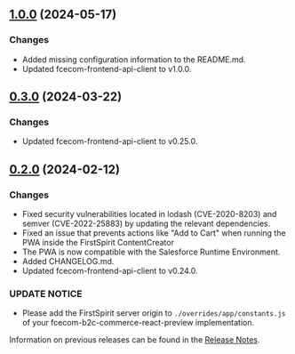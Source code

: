 ## [1.0.0](https://github.com/e-Spirit/fcecom-b2c-commerce-react-preview/compare/v0.3.0...v1.0.0) (2024-05-17)

### Changes

* Added missing configuration information to the README.md.
* Updated fcecom-frontend-api-client to v1.0.0.

## [0.3.0](https://github.com/e-Spirit/fcecom-b2c-commerce-react-preview/compare/v0.2.0...v0.3.0) (2024-03-22)

### Changes

* Updated fcecom-frontend-api-client to v0.25.0.

## [0.2.0](https://github.com/e-Spirit/fcecom-b2c-commerce-react-preview/compare/v0.1.3...v0.2.0) (2024-02-12)

### Changes
* Fixed security vulnerabilities located in lodash (CVE-2020-8203) and semver (CVE-2022-25883) by updating the relevant dependencies.
* Fixed an issue that prevents actions like "Add to Cart" when running the PWA inside the FirstSpirit ContentCreator
* The PWA is now compatible with the Salesforce Runtime Environment.
* Added CHANGELOG.md.
* Updated fcecom-frontend-api-client to v0.24.0.

### UPDATE NOTICE
* Please add the FirstSpirit server origin to `./overrides/app/constants.js` of your fcecom-b2c-commerce-react-preview implementation.

Information on previous releases can be found in the [Release Notes](https://docs.e-spirit.com/ecom/fsconnect-com/FirstSpirit_Connect_for_Commerce_Releasenotes_EN.html).
